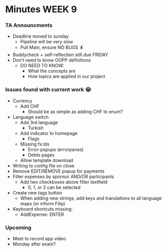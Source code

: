 # Minutes WEEK 9
### TA Announcments
- Deadline moved to sunday
    - Pipeline will be very slow
    - Pull Main, ensure NO BUGS 🪳
- Buddycheck + self-reflection still due FRIDAY
- Don't need to know OOPP definitions
    - DO NEED TO KNOW:
        - What the concepts are
        - How topics are applied in our project

### Issues found with current work 😭
- Currency
    - Add CHF
        - Should be as simple as adding CHF to enum?
- Language switch
    - Add 3rd language
        - Turkish
    - Add indicator to homepage
        - Flags
    - Missing fx:ids
        - Error-popups (errorpanes)
        - Debts pages
    - Allow template download
- Writing to config file on close
- Remove EDIT/REMOVE popup for payments
- Filter expenses by sponsor AND/OR participants
    - Add two checkboxes above filter textfield
        - 0, 1, or 2 can be selected
- Create new tags button
    - When adding new strings, add keys and translations to all language maps (or inform Filip)
- Keyboard shortcuts missing:
    - AddExpense: ENTER

### Upcoming
- Meet to record app video
- Monday after exam?
